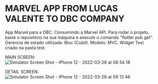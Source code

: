 # MARVEL APP FROM LUCAS VALENTE TO DBC COMPANY

App Marvel para a DBC. Consumindo a Marvel API.
Para rodar o projeto, baixe o repositório na sua máquina e execute o comando "flutter pub get".
Gerencia de estado utilizada: Bloc (Cubit).
Modelo: MVC. Widget Test criado na pasta test.

MAIN SCREEN:
![Simulator Screen Shot - iPhone 12 - 2022-03-28 at 08 54 18](https://user-images.githubusercontent.com/17681714/160394017-7493ef70-adda-4500-b142-f4a78098bdeb.png)

DETAIL SCREEN:
![Simulator Screen Shot - iPhone 12 - 2022-03-28 at 09 13 46](https://user-images.githubusercontent.com/17681714/160395573-5d976639-31ed-42c2-9f52-dd472cea87aa.png)


